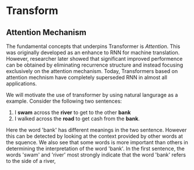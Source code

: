# Transform

## Attention Mechanism

The fundamental concepts that underpins Transformer is *Attention*.
This was originally developed as an enhance to RNN for machine translation.
However, researcher later showed that significant improved performence can be obtained by 
eliminating recurrence structure and instead focusing exclusively on the attention mechanism.
Today, Transformers based on attention mechnism have completely superseded RNN in almost all applications.

We will motivate the use of transformer by using natural langurage as a example.
Consider the following two sentences:

1. I **swam** across the **river** to get to the other **bank**
2. I walked across the **road** to get cash from the **bank**.

Here the word 'bank' has different meanings in the two sentence.
However this can be detected by looking at the context provided by other words at the squence.
We also see that some words is more important than others in determining the interpretation of the word 'bank'.
In the first sentence, the words 'swam' and 'river' most strongly indicate that the word 'bank' refers to the side of a river,


